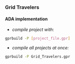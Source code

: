 ### <b>Grid Travelers</b>
#### <b>ADA implementation</b>


- <em>compile project with</em>: 

```bash
gprbuild -P [project_file.gpr]
```


- <em>compile all projects at once:</em>

```bash
gprbuild -P Grid_Travelers.gpr
```